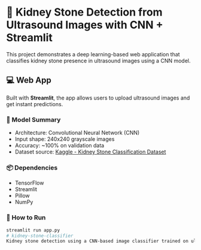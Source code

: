 # 🧠 Kidney Stone Detection from Ultrasound Images with CNN + Streamlit

This project demonstrates a deep learning-based web application that classifies kidney stone presence in ultrasound images using a CNN model.

## 💻 Web App
Built with **Streamlit**, the app allows users to upload ultrasound images and get instant predictions.

### 🧪 Model Summary
- Architecture: Convolutional Neural Network (CNN)
- Input shape: 240x240 grayscale images
- Accuracy: ~100% on validation data
- Dataset source: [Kaggle - Kidney Stone Classification Dataset](https://www.kaggle.com/datasets)

### 📦 Dependencies
- TensorFlow
- Streamlit
- Pillow
- NumPy

### 🚀 How to Run
```bash
streamlit run app.py
# kidney-stone-classifier
Kidney stone detection using a CNN-based image classifier trained on ultrasound images. Deployed via Streamlit for real-time predictions.
